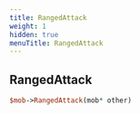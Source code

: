 ```yaml
---
title: RangedAttack
weight: 1
hidden: true
menuTitle: RangedAttack
---
```

## RangedAttack
```perl
$mob->RangedAttack(mob* other)
```